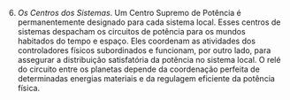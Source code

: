 6. *Os Centros dos Sistemas*. Um Centro Supremo de Potência é permanentemente designado para cada sistema local. Esses centros de sistemas despacham os circuitos de potência para os mundos habitados do tempo e espaço. Eles coordenam as atividades dos controladores físicos subordinados e funcionam, por outro lado, para assegurar a distribuição satisfatória da potência no sistema local. O relé do circuito entre os planetas depende da coordenação perfeita de determinadas energias materiais e da regulagem eficiente da potência física.